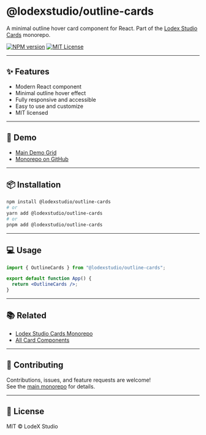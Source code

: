 
# @lodexstudio/outline-cards

A minimal outline hover card component for React. Part of the [Lodex Studio Cards](https://github.com/lodsa-ntos/lodexstudio-cards) monorepo.

[![NPM version](https://img.shields.io/npm/v/@lodexstudio/outline-cards?style=flat-square)](https://www.npmjs.com/package/@lodexstudio/outline-cards)
[![MIT License](https://img.shields.io/npm/l/@lodexstudio/outline-cards?style=flat-square)](./LICENSE)

---

## ✨ Features

- Modern React component
- Minimal outline hover effect
- Fully responsive and accessible
- Easy to use and customize
- MIT licensed

---

## 🚀 Demo

- [Main Demo Grid](https://lodexstudio-cards.vercel.app/)
- [Monorepo on GitHub](https://github.com/lodsa-ntos/lodexstudio-cards)

---

## 📦 Installation

```bash
npm install @lodexstudio/outline-cards
# or
yarn add @lodexstudio/outline-cards
# or
pnpm add @lodexstudio/outline-cards
```

---

## 💻 Usage

```jsx
import { OutlineCards } from "@lodexstudio/outline-cards";

export default function App() {
  return <OutlineCards />;
}
```

---

## 📚 Related

- [Lodex Studio Cards Monorepo](https://github.com/lodsa-ntos/lodexstudio-cards)
- [All Card Components](https://lodexstudio-cards.vercel.app/)

---

## 🤝 Contributing

Contributions, issues, and feature requests are welcome!  
See the [main monorepo](https://github.com/lodsa-ntos/lodexstudio-cards) for details.

---

## 📜 License

MIT © LodeX Studio
